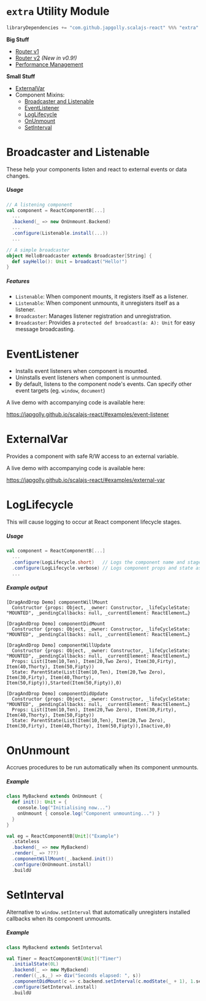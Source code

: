 `extra` Utility Module
======================

```scala
libraryDependencies += "com.github.japgolly.scalajs-react" %%% "extra" % "0.8.4"
```

**Big Stuff**
- [Router v1](ROUTER.md)
- [Router v2](ROUTER2.md) *(New in v0.9!)*
- [Performance Management](PERF.md)

**Small Stuff**
- [ExternalVar](#externalvar)
- Component Mixins:
  - [Broadcaster and Listenable](#broadcaster-and-listenable)
  - [EventListener](#eventlistener)
  - [LogLifecycle](#loglifecycle)
  - [OnUnmount](#onunmount)
  - [SetInterval](#setinterval)


Broadcaster and Listenable
==========================
These help your components listen and react to external events or data changes.

##### Usage
```scala
// A listening component
val component = ReactComponentB[...]
  ...
  .backend(_ => new OnUnmount.Backend)
  ...
  .configure(Listenable.install(...))
  ...

// A simple broadcaster
object HelloBroadcaster extends Broadcaster[String] {
  def sayHello(): Unit = broadcast("Hello!")
}
```

##### Features
* `Listenable`: When component mounts, it registers itself as a listener.
* `Listenable`: When component unmounts, it unregisters itself as a listener.
* `Broadcaster`: Manages listener registration and unregistration.
* `Broadcaster`: Provides a `protected def broadcast(a: A): Unit` for easy message broadcasting.

EventListener
=============
* Installs event listeners when component is mounted.
* Uninstalls event listeners when component is unmounted.
* By default, listens to the component node's events. Can specify other event targets (eg. `window`, `document`)

A live demo with accompanying code is available here:

https://japgolly.github.io/scalajs-react/#examples/event-listener


ExternalVar
===========
Provides a component with safe R/W access to an external variable.

A live demo with accompanying code is available here:

https://japgolly.github.io/scalajs-react/#examples/external-var


LogLifecycle
============
This will cause logging to occur at React component lifecycle stages.

##### Usage
```scala
val component = ReactComponentB[...]
  ...
  .configure(LogLifecycle.short)   // Logs the component name and stage
  .configure(LogLifecycle.verbose) // Logs component props and state as well
  ...
```

##### Example output
```
[DragAndDrop Demo] componentWillMount
  Constructor {props: Object, _owner: Constructor, _lifeCycleState: "MOUNTED", _pendingCallbacks: null, _currentElement: ReactElement…}

[DragAndDrop Demo] componentDidMount
  Constructor {props: Object, _owner: Constructor, _lifeCycleState: "MOUNTED", _pendingCallbacks: null, _currentElement: ReactElement…}

[DragAndDrop Demo] componentWillUpdate
  Constructor {props: Object, _owner: Constructor, _lifeCycleState: "MOUNTED", _pendingCallbacks: null, _currentElement: ReactElement…}
  Props: List(Item(10,Ten), Item(20,Two Zero), Item(30,Firty), Item(40,Thorty), Item(50,Fipty))
  State: ParentState(List(Item(10,Ten), Item(20,Two Zero), Item(30,Firty), Item(40,Thorty), Item(50,Fipty)),Started(Item(50,Fipty)),0)

[DragAndDrop Demo] componentDidUpdate
  Constructor {props: Object, _owner: Constructor, _lifeCycleState: "MOUNTED", _pendingCallbacks: null, _currentElement: ReactElement…}
  Props: List(Item(10,Ten), Item(20,Two Zero), Item(30,Firty), Item(40,Thorty), Item(50,Fipty))
  State: ParentState(List(Item(10,Ten), Item(20,Two Zero), Item(30,Firty), Item(40,Thorty), Item(50,Fipty)),Inactive,0)
```


OnUnmount
=========
Accrues procedures to be run automatically when its component unmounts.

##### Example
```scala
class MyBackend extends OnUnmount {
  def init(): Unit = {
    console.log("Initialising now...")
    onUnmount { console.log("Component unmounting...") }
  }
}

val eg = ReactComponentB[Unit]("Example")
  .stateless
  .backend(_ => new MyBackend)
  .render(_ => ???)
  .componentWillMount(_.backend.init())
  .configure(OnUnmount.install)
  .buildU
```

SetInterval
===========
Alternative to `window.setInterval` that automatically unregisters installed callbacks when its component unmounts.

##### Example
```scala
class MyBackend extends SetInterval

val Timer = ReactComponentB[Unit]("Timer")
  .initialState(0L)
  .backend(_ => new MyBackend)
  .render((_,s,_) => div("Seconds elapsed: ", s))
  .componentDidMount(c => c.backend.setInterval(c.modState(_ + 1), 1.second))
  .configure(SetInterval.install)
  .buildU
```
